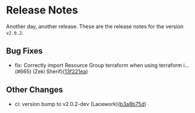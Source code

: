# Release Notes
Another day, another release. These are the release notes for the version `v2.0.2`.

## Bug Fixes
* fix: Correctly import Resource Group terraform when using terraform i… (#665) (Zeki Sherif)([13f221ea](https://github.com/lacework/terraform-provider-lacework/commit/13f221ea5c7d2f4ce09d6c2cefb65f85569f3924))
## Other Changes
* ci: version bump to v2.0.2-dev (Lacework)([b3a8b75d](https://github.com/lacework/terraform-provider-lacework/commit/b3a8b75d908ece1cf12118409d79b65ac536d060))
